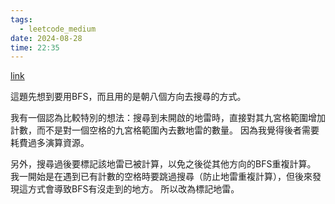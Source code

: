 ```yaml
---
tags:
  - leetcode_medium
date: 2024-08-28
time: 22:35
---
```

[link](https://leetcode.com/problems/minesweeper/description/)

這題先想到要用BFS，而且用的是朝八個方向去搜尋的方式。

我有一個認為比較特別的想法：搜尋到未開啟的地雷時，直接對其九宮格範圍增加計數，而不是對一個空格的九宮格範圍內去數地雷的數量。
因為我覺得後者需要耗費過多演算資源。

另外，搜尋過後要標記該地雷已被計算，以免之後從其他方向的BFS重複計算。
我一開始是在遇到已有計數的空格時要跳過搜尋（防止地雷重複計算），但後來發現這方式會導致BFS有沒走到的地方。
所以改為標記地雷。